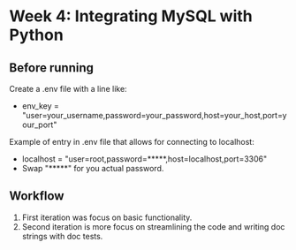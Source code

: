 # Week 4: Integrating MySQL with Python
## Before running
Create a .env file with a line like: 
* env_key = "user=your_username,password=your_password,host=your_host,port=your_port"

Example of entry in .env file that allows for connecting to localhost:
* localhost = "user=root,password=*****,host=localhost,port=3306"
* Swap "*****" for you actual password.

## Workflow
1. First iteration was focus on basic functionality.
2. Second iteration is more focus on streamlining the code and writing doc strings with doc tests.
